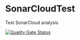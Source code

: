 # SonarCloudTest
Test SonarCloud analysis

[![Quality Gate Status](https://sonarcloud.io/api/project_badges/measure?project=lukas-frystak-sonarsource_SonarCloudTest&metric=alert_status)](https://sonarcloud.io/summary/new_code?id=lukas-frystak-sonarsource_SonarCloudTest)
